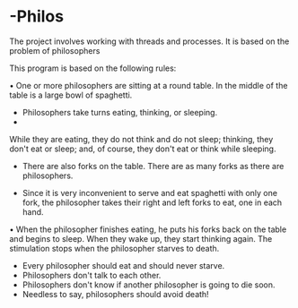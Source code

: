 # -Philos
The project involves working with threads and processes. It is based on the problem of philosophers


This program is based on the following rules:

• One or more philosophers are sitting at a round table.
In the middle of the table is a large bowl of spaghetti.

* Philosophers take turns eating, thinking, or sleeping.
* 
While they are eating, they do not think and do not sleep;
thinking, they don't eat or sleep;
and, of course, they don't eat or think while sleeping.

* There are also forks on the table. There are as many forks as there are philosophers.

* Since it is very inconvenient to serve and eat spaghetti with only one fork,
the philosopher takes their right and left forks to eat, one in each hand.

• When the philosopher finishes eating, he puts his forks back on the table and
begins to sleep. When they wake up, they start thinking again. The stimulation stops when
the philosopher starves to death.

* Every philosopher should eat and should never starve.
* Philosophers don't talk to each other.
* Philosophers don't know if another philosopher is going to die soon.
* Needless to say, philosophers should avoid death!
